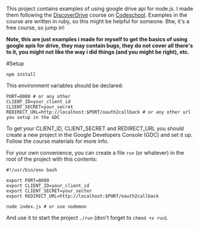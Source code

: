 This project contains examples of using google drive api for node.js. I made them following the [DiscoverDrive](http://campus.codeschool.com/courses/discover-drive/intro) course on [Codeschool](https://www.codeschool.com/). Examples in the course are written in ruby, so this might be helpful for someone. Btw, it's a free course, so jump in!

**Note, this are just examples i made for myself to get the basics of using google apis for drive, they may contain bugs, they do not cover all there's to it, you might not like the way i did things (and you might be right), etc.**

#Setup

	npm install

This environment variables should be declared:

	PORT=8080 # or any other
	CLIENT_ID=your_client_id
	CLIENT_SECRET=your_secret
	REDIRECT_URL=http://localhost:$PORT/oauth2callback # or any other url you setup in the GDC

To get your CLIENT_ID, CLIENT_SECRET and REDIRECT_URL you should create a new project in the Google Developers Console (GDC) and set it up. Follow the course materials for more info.

For your own convenience, you can create a file `run` (or whatever) in the root of the project with this contents:

	#!/usr/bin/env bash

	export PORT=8080
	export CLIENT_ID=your_client_id
	export CLIENT_SECRET=your_secter
	export REDIRECT_URL=http://localhost:$PORT/oauth2callback 

	node index.js # or use nodemon

And use it to start the project `./run` (don't forget to `chmod +x run`).
